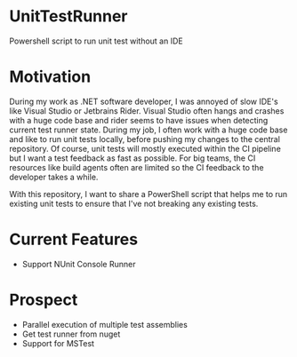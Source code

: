 # UnitTestRunner
Powershell script to run unit test without an IDE

# Motivation
During my work as .NET software developer, I was annoyed of slow IDE's like Visual Studio or Jetbrains Rider. Visual Studio often hangs and crashes with a huge code base and rider seems to have issues when detecting current test runner state. During my job, I often work with a huge code base and like to run unit tests locally, before pushing my changes to the central repository.
Of course, unit tests will mostly executed within the CI pipeline but I want a test feedback as fast as possible. For big teams, the CI resources like build agents often are limited so the CI feedback to the developer takes a while.

With this repository, I want to share a PowerShell script that helps me to run existing unit tests to ensure that I've not breaking any existing tests.

# Current Features
- Support NUnit Console Runner

# Prospect
- Parallel execution of multiple test assemblies
- Get test runner from nuget
- Support for MSTest
